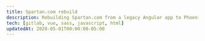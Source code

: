 ```yaml
---
title: Spartan.com rebuild
description: Rebuilding Spartan.com from a legacy Angular app to Phoenix(Elixir) + Vue.
tech: [gitlab, vue, sass, javascript, html]
updatedAt: 2020-05-01T00:00:00-05:00
---
```

